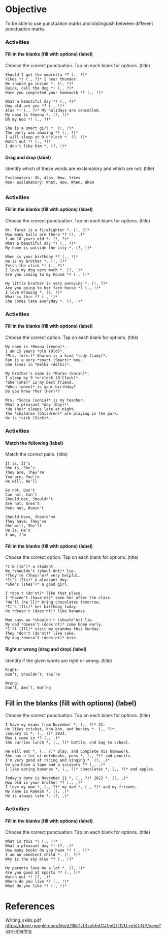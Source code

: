 # Objective

To be able to use punctuation marks and distinguish between different
punctuation marks.

### Activities

#### Fill in the blanks (fill with options) (label)

Choose the correct punctuation. Tap on each blank for options. (title)

```
Should I get the umbrella *? (., !)*
Yikes *! (., ?)* I hear thunder.
We should go inside *. (!, ?)*
Quick, call the dog *! (., ?)*
Have you completed your homework *? (., !)*
```

```
What a beautiful day *! (., ?)*
How old are you *? (., !)*
Alas *! (., ?)* My holidays are cancelled.
My name is Sheena *. (?, !)*
Oh my God *! (., ?)*
```

```
She is a smart girl *. (!, ?)*
The party was amazing *! (., ?)*
I will sleep at 9 o'clock *. (?, !)*
Watch out *! (., ?)*
I don't like him *. (?, !)*
```

#### Drag and drop (label)

Identify which of these words are exclamatory and which are not. (title)

```
Exclamatory: Oh, Alas, Wow, Yikes
Non- exclamatory: What, How, When, Whom
```

##

### Activities

#### Fill in the blanks (fill with options) (label)

Choose the correct punctuation. Tap on each blank for options. (title)

```
Mr. Tarak is a firefighter *. (!, ?)*
How many balls are there *? (!, .)*
I am 10 years old *. (!, ?)*
What a beautiful day *! (., ?)*
My home is outside the city *. (?, !)*
```

```
When is your birthday *? (., !)*
He is my brother *. (!, ?)*
Fetch the stick *! (., ?)*
I love my dog very much *. (?, !)*
Are you coming to my house *? (., !)*
```

```
My little brother is very annoying *. (!, ?)*
Are you going to her farm house *? (., !)*
I love drawing *. (?, !)*
What is this *? (., !)*
She comes late everyday *. (?, !)*
```

### Activities

#### Fill in the blanks (fill with options) (label)

Choose the correct option. Tap on each blank for options. (title)

```
My name is *Reena (reena)*.
I am 15 years *old (Old)*.
*Mrs. (mrs.)* Sharma is a kind *lady (Lady)*.
Ram is a very *smart (Smart)* boy.
She lives in *Delhi (delhi)*.
```

```
My brother's name is *Karan (karan)*.
I sleep by 9 *o'clock (O'Clock)*.
*She (she)* is my best friend.
*When (when)* is your birthday?
Do you know *her (Her)*?
```

```
Mrs. *Sonia (sonia)* is my teacher.
What a pleasant *day (Day)*!
*He (he)* sleeps late at night.
The *children (Children)* are playing in the park.
He is *sick (Sick)*.
```

### Activities

#### Match the following (label)

Match the correct pairs. (title)

```
It is, It’s
She is, She’s
They are, They’re
You are, You’re
He will, He'll
```

```
Do not, Don't
Can not, Can't
Should not, Shouldn't
Are not, Aren't
Does not, Doesn't
```

```
Should have, Should've
They have, They've
She will, She'll
He is, He’s
I am, I’m
```

#### Fill in the blanks (fill with options) (label)

Choose the correct option. Tap on each blank for options. (title)

```
*I’m (Im’)* a student.
We *shouldn’t (shoul’dnt)* lie.
*They’re (Theyr’e)* very helpful.
*It’s (Its)* a pleasant day.
*She’s (shes’)* a good girl.
```

```
I *don't (do'nt)* like that place.
I *haven't (have'nt)* seen her after the class.
*He'll (he'll)* bring chocolates tomorrow.
*It's (Its)* her birthday today.
He *doesn't (does'nt)* like bananas.
```

```
Mom says we *shouldn't (should'nt) lie.
My dad *doesn't (does'nt)* come home early.
*I'll (Ill)* visit my grandma this Sunday.
They *don't (do'nt)* like cake.
My dog *doesn't (does'nt)* bite.
```

#### Right or wrong (drag and drop) (label)

Identify if the given words are right or wrong. (title)

```
Right:
Don’t, Shouldn’t, You’re

Wrong:
Dun’t, Amn’t, Not’ng
```

## Fill in the blanks (fill with options) (label)

Choose the correct punctuation. Tap on each blank for options. (title)

```
I have my exams from November *, (., ?)* 21.
He likes cricket, kho-kho, and hockey *. (,, ?)*.
January 31 *, (., ?)* 2024.
May i come in *? (., ,)*
She carries lunch *, (., ?)* bottle, and bag to school.
```

```
He will eat *, (., ?)* play, and complete his homework.
She has a lot of notebooks, pens *, (., ?)* and pencils.
I'm very good at racing and singing *. (?, ,)*
Do you have a tape and a scissors *? (., ,)*
I like eating bananas *, (., ?)* chocolates *, (., ?)* and apples.
```

```
Today's date is November 22 *, (., ?)* 2022 *. (?, ,)*
How old is your brother *? (., ,)*
I love my mom *, (., ?)* my dad *, (., ?)* and my friends.
My name is Rakesh *. (?, ,)*
He is always late *. (?, ,)*
```

### Activities

#### Fill in the blanks (fill with options) (label)

Choose the correct punctuation. Tap on each blank for options. (title)

```
What is this *? (., !)*
What a pleasant day *! (?, .)*
How many books do you have *? (., !)*
I am an obedient child *. (!, ?)*
Why is the sky blue *? (., !)*
```

```
My parents love me a lot *. (?, !)*
Are you good at sports *? (., !)*
Watch out *! (?, .)*
Where do you live *? (., !)*
What do you like *? (., !)*
```

# References

Writing_skills.pdf
https://drive.google.com/file/d/1IIkl1z0fzx5fntGJ1mQTI12U-re5DrNP/view?usp=sharing
